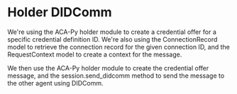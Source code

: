 # Holder DIDComm

We're using the ACA-Py holder module to create a credential offer for a specific credential definition ID. We're also using the ConnectionRecord model to retrieve the connection record for the given connection ID, and the RequestContext model to create a context for the message.

We then use the ACA-Py holder module to create the credential offer message, and the session.send_didcomm method to send the message to the other agent using DIDComm.
